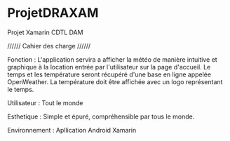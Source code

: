 # ProjetDRAXAM
Projet Xamarin CDTL DAM

//////  Cahier des charge   //////

Fonction : L'application servira a afficher la météo de manière intuitive et graphique à la location entrée par l'utilisateur sur la page d'accueil.
Le temps et les température seront récupéré d'une base en ligne appelée OpenWeather.
La température doit être affichée avec un logo représentant le temps.

Utilisateur : Tout le monde

Esthetique : Simple et épuré, compréhensible par tous le monde.

Environnement : Apllication Android Xamarin
